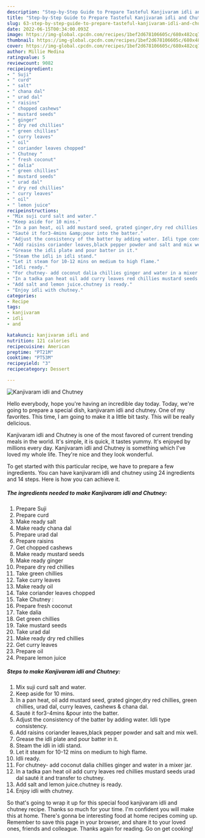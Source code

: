 ```yaml
---
description: "Step-by-Step Guide to Prepare Tasteful Kanjivaram idli and Chutney"
title: "Step-by-Step Guide to Prepare Tasteful Kanjivaram idli and Chutney"
slug: 63-step-by-step-guide-to-prepare-tasteful-kanjivaram-idli-and-chutney
date: 2022-06-15T00:34:00.093Z
image: https://img-global.cpcdn.com/recipes/1bef2d678106605c/680x482cq70/kanjivaram-idli-and-chutney-recipe-main-photo.jpg
thumbnail: https://img-global.cpcdn.com/recipes/1bef2d678106605c/680x482cq70/kanjivaram-idli-and-chutney-recipe-main-photo.jpg
cover: https://img-global.cpcdn.com/recipes/1bef2d678106605c/680x482cq70/kanjivaram-idli-and-chutney-recipe-main-photo.jpg
author: Millie Medina
ratingvalue: 5
reviewcount: 9082
recipeingredient:
- " Suji"
- " curd"
- " salt"
- " chana dal"
- " urad dal"
- " raisins"
- " chopped cashews"
- " mustard seeds"
- " ginger"
- " dry red chillies"
- " green chillies"
- " curry leaves"
- " oil"
- " coriander leaves chopped"
- " Chutney "
- " fresh coconut"
- " dalia"
- " green chillies"
- " mustard seeds"
- " urad dal"
- " dry red chillies"
- " curry leaves"
- " oil"
- " lemon juice"
recipeinstructions:
- "Mix suji curd salt and water."
- "Keep aside for 10 mins."
- "In a pan heat, oil add mustard seed, grated ginger,dry red chillies, green chillies, urad dal, curry leaves, cashews &amp; chana dal."
- "Sauté it for3-4mins &amp;pour into the batter."
- "Adjust the consistency of the batter by adding water. Idli type consistency."
- "Add raisins coriander leaves,black pepper powder and salt and mix well."
- "Grease the idli plate and pour batter in it."
- "Steam the idli in idli stand."
- "Let it steam for 10-12 mins on medium to high flame."
- "Idli ready."
- "For chutney- add coconut dalia chillies ginger and water in a mixer jar."
- "In a tadka pan heat oil add curry leaves red chillies mustard seeds urad dal sauté it and transfer to chutney."
- "Add salt and lemon juice.chutney is ready."
- "Enjoy idli with chutney."
categories:
- Recipe
tags:
- kanjivaram
- idli
- and

katakunci: kanjivaram idli and 
nutrition: 121 calories
recipecuisine: American
preptime: "PT21M"
cooktime: "PT53M"
recipeyield: "3"
recipecategory: Dessert

---
```



![Kanjivaram idli and Chutney](https://img-global.cpcdn.com/recipes/1bef2d678106605c/680x482cq70/kanjivaram-idli-and-chutney-recipe-main-photo.jpg)

Hello everybody, hope you're having an incredible day today. Today, we're going to prepare a special dish, kanjivaram idli and chutney. One of my favorites. This time, I am going to make it a little bit tasty. This will be really delicious.

Kanjivaram idli and Chutney is one of the most favored of current trending meals in the world. It's simple, it is quick, it tastes yummy. It's enjoyed by millions every day. Kanjivaram idli and Chutney is something which I've loved my whole life. They're nice and they look wonderful.




To get started with this particular recipe, we have to prepare a few ingredients. You can have kanjivaram idli and chutney using 24 ingredients and 14 steps. Here is how you can achieve it.

<!--inarticleads1-->

##### The ingredients needed to make Kanjivaram idli and Chutney:

1. Prepare  Suji
1. Prepare  curd
1. Make ready  salt
1. Make ready  chana dal
1. Prepare  urad dal
1. Prepare  raisins
1. Get  chopped cashews
1. Make ready  mustard seeds
1. Make ready  ginger
1. Prepare  dry red chillies
1. Take  green chillies
1. Take  curry leaves
1. Make ready  oil
1. Take  coriander leaves chopped
1. Take  Chutney :
1. Prepare  fresh coconut
1. Take  dalia
1. Get  green chillies
1. Take  mustard seeds
1. Take  urad dal
1. Make ready  dry red chillies
1. Get  curry leaves
1. Prepare  oil
1. Prepare  lemon juice




<!--inarticleads2-->

##### Steps to make Kanjivaram idli and Chutney:

1. Mix suji curd salt and water.
1. Keep aside for 10 mins.
1. In a pan heat, oil add mustard seed, grated ginger,dry red chillies, green chillies, urad dal, curry leaves, cashews &amp; chana dal.
1. Sauté it for3-4mins &amp;pour into the batter.
1. Adjust the consistency of the batter by adding water. Idli type consistency.
1. Add raisins coriander leaves,black pepper powder and salt and mix well.
1. Grease the idli plate and pour batter in it.
1. Steam the idli in idli stand.
1. Let it steam for 10-12 mins on medium to high flame.
1. Idli ready.
1. For chutney- add coconut dalia chillies ginger and water in a mixer jar.
1. In a tadka pan heat oil add curry leaves red chillies mustard seeds urad dal sauté it and transfer to chutney.
1. Add salt and lemon juice.chutney is ready.
1. Enjoy idli with chutney.




So that's going to wrap it up for this special food kanjivaram idli and chutney recipe. Thanks so much for your time. I'm confident you will make this at home. There's gonna be interesting food at home recipes coming up. Remember to save this page in your browser, and share it to your loved ones, friends and colleague. Thanks again for reading. Go on get cooking!

